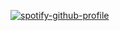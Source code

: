 [![spotify-github-profile](https://spotify-github-profile.vercel.app/api/view?uid=senhan07&cover_image=true&theme=compact)](https://github.com/kittinan/spotify-github-profile)
